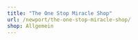 ```yaml
---
title: "The One Stop Miracle Shop"
url: /newport/the-one-stop-miracle-shop/
shop: Allgemein
---
```

